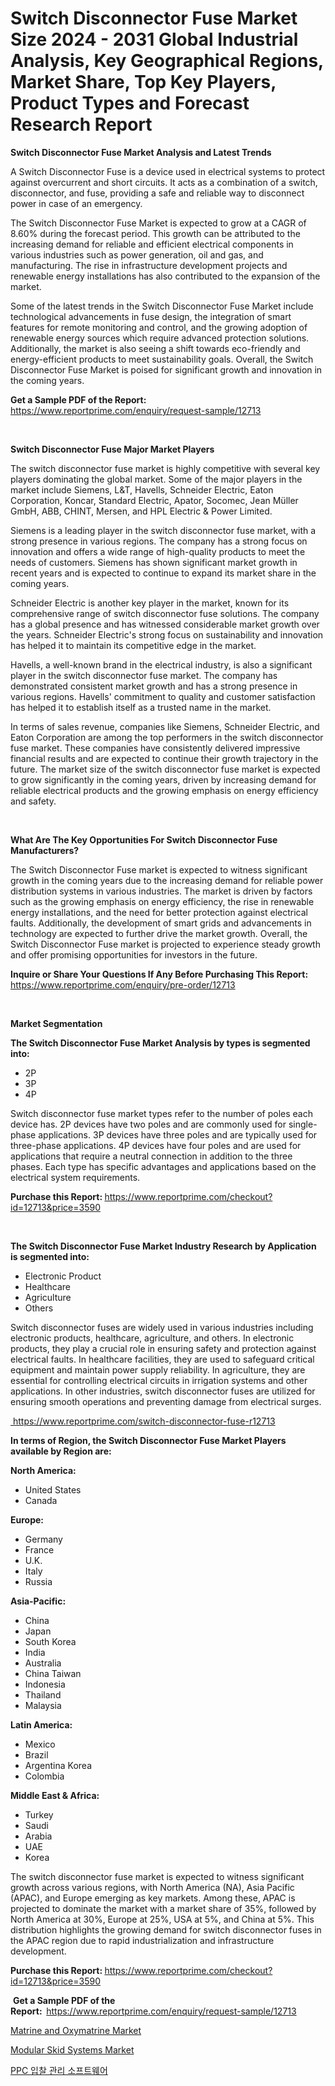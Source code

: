 <p><h1>Switch Disconnector Fuse Market Size 2024 - 2031 Global Industrial Analysis, Key Geographical Regions, Market Share, Top Key Players, Product Types and Forecast Research Report</h1></p><p><strong>Switch Disconnector Fuse Market Analysis and Latest Trends</strong></p>
<p><p>A Switch Disconnector Fuse is a device used in electrical systems to protect against overcurrent and short circuits. It acts as a combination of a switch, disconnector, and fuse, providing a safe and reliable way to disconnect power in case of an emergency.</p><p>The Switch Disconnector Fuse Market is expected to grow at a CAGR of 8.60% during the forecast period. This growth can be attributed to the increasing demand for reliable and efficient electrical components in various industries such as power generation, oil and gas, and manufacturing. The rise in infrastructure development projects and renewable energy installations has also contributed to the expansion of the market.</p><p>Some of the latest trends in the Switch Disconnector Fuse Market include technological advancements in fuse design, the integration of smart features for remote monitoring and control, and the growing adoption of renewable energy sources which require advanced protection solutions. Additionally, the market is also seeing a shift towards eco-friendly and energy-efficient products to meet sustainability goals. Overall, the Switch Disconnector Fuse Market is poised for significant growth and innovation in the coming years.</p></p>
<p><strong>Get a Sample PDF of the Report:&nbsp;</strong> <a href="https://www.reportprime.com/enquiry/request-sample/12713">https://www.reportprime.com/enquiry/request-sample/12713</a></p>
<p>&nbsp;</p>
<p><strong>Switch Disconnector Fuse Major Market Players</strong></p>
<p><p>The switch disconnector fuse market is highly competitive with several key players dominating the global market. Some of the major players in the market include Siemens, L&T, Havells, Schneider Electric, Eaton Corporation, Koncar, Standard Electric, Apator, Socomec, Jean Müller GmbH, ABB, CHINT, Mersen, and HPL Electric & Power Limited.</p><p>Siemens is a leading player in the switch disconnector fuse market, with a strong presence in various regions. The company has a strong focus on innovation and offers a wide range of high-quality products to meet the needs of customers. Siemens has shown significant market growth in recent years and is expected to continue to expand its market share in the coming years.</p><p>Schneider Electric is another key player in the market, known for its comprehensive range of switch disconnector fuse solutions. The company has a global presence and has witnessed considerable market growth over the years. Schneider Electric's strong focus on sustainability and innovation has helped it to maintain its competitive edge in the market.</p><p>Havells, a well-known brand in the electrical industry, is also a significant player in the switch disconnector fuse market. The company has demonstrated consistent market growth and has a strong presence in various regions. Havells' commitment to quality and customer satisfaction has helped it to establish itself as a trusted name in the market.</p><p>In terms of sales revenue, companies like Siemens, Schneider Electric, and Eaton Corporation are among the top performers in the switch disconnector fuse market. These companies have consistently delivered impressive financial results and are expected to continue their growth trajectory in the future. The market size of the switch disconnector fuse market is expected to grow significantly in the coming years, driven by increasing demand for reliable electrical products and the growing emphasis on energy efficiency and safety.</p></p>
<p>&nbsp;</p>
<p><strong>What Are The Key Opportunities For Switch Disconnector Fuse Manufacturers?</strong></p>
<p><p>The Switch Disconnector Fuse market is expected to witness significant growth in the coming years due to the increasing demand for reliable power distribution systems in various industries. The market is driven by factors such as the growing emphasis on energy efficiency, the rise in renewable energy installations, and the need for better protection against electrical faults. Additionally, the development of smart grids and advancements in technology are expected to further drive the market growth. Overall, the Switch Disconnector Fuse market is projected to experience steady growth and offer promising opportunities for investors in the future.</p></p>
<p><strong>Inquire or Share Your Questions If Any Before Purchasing This Report:</strong> <a href="https://www.reportprime.com/enquiry/pre-order/12713">https://www.reportprime.com/enquiry/pre-order/12713</a></p>
<p>&nbsp;</p>
<p><strong>Market Segmentation</strong></p>
<p><strong>The Switch Disconnector Fuse Market Analysis by types is segmented into:</strong></p>
<p><ul><li>2P</li><li>3P</li><li>4P</li></ul></p>
<p><p>Switch disconnector fuse market types refer to the number of poles each device has. 2P devices have two poles and are commonly used for single-phase applications. 3P devices have three poles and are typically used for three-phase applications. 4P devices have four poles and are used for applications that require a neutral connection in addition to the three phases. Each type has specific advantages and applications based on the electrical system requirements.</p></p>
<p><strong>Purchase this Report:&nbsp;</strong><a href="https://www.reportprime.com/checkout?id=12713&price=3590">https://www.reportprime.com/checkout?id=12713&price=3590</a></p>
<p>&nbsp;</p>
<p><strong>The Switch Disconnector Fuse Market Industry Research by Application is segmented into:</strong></p>
<p><ul><li>Electronic Product</li><li>Healthcare</li><li>Agriculture</li><li>Others</li></ul></p>
<p><p>Switch disconnector fuses are widely used in various industries including electronic products, healthcare, agriculture, and others. In electronic products, they play a crucial role in ensuring safety and protection against electrical faults. In healthcare facilities, they are used to safeguard critical equipment and maintain power supply reliability. In agriculture, they are essential for controlling electrical circuits in irrigation systems and other applications. In other industries, switch disconnector fuses are utilized for ensuring smooth operations and preventing damage from electrical surges.</p></p>
<p><a href="https://www.reportprime.com/switch-disconnector-fuse-r12713">&nbsp;https://www.reportprime.com/switch-disconnector-fuse-r12713</a></p>
<p><strong>In terms of Region, the Switch Disconnector Fuse Market Players available by Region are:</strong></p>
<p>
    <p> <strong> North America: </strong>
        <ul>
            <li>United States</li>
            <li>Canada</li>
        </ul>
        </p> 
    <p> <strong> Europe: </strong>
        <ul>
            <li>Germany</li>
            <li>France</li>
            <li>U.K.</li>
            <li>Italy</li>
            <li>Russia</li>
        </ul>
        </p> 
    <p> <strong> Asia-Pacific: </strong>
        <ul>
            <li>China</li>
            <li>Japan</li>
            <li>South Korea</li>
            <li>India</li>
            <li>Australia</li>
            <li>China Taiwan</li>
            <li>Indonesia</li>
            <li>Thailand</li>
            <li>Malaysia</li>
        </ul>
        </p> 
    <p> <strong> Latin America: </strong>
        <ul>
            <li>Mexico</li>
            <li>Brazil</li>
            <li>Argentina Korea</li>
            <li>Colombia</li>
        </ul>
        </p> 
    <p> <strong> Middle East & Africa: </strong>
        <ul>
            <li>Turkey</li>
            <li>Saudi</li>
            <li>Arabia</li>
            <li>UAE</li>
            <li>Korea</li>
        </ul>
    </p>
    </p>
<p><p>The switch disconnector fuse market is expected to witness significant growth across various regions, with North America (NA), Asia Pacific (APAC), and Europe emerging as key markets. Among these, APAC is projected to dominate the market with a market share of 35%, followed by North America at 30%, Europe at 25%, USA at 5%, and China at 5%. This distribution highlights the growing demand for switch disconnector fuses in the APAC region due to rapid industrialization and infrastructure development.</p></p>
<p><strong>Purchase this Report: </strong><a href="https://www.reportprime.com/checkout?id=12713&price=3590">https://www.reportprime.com/checkout?id=12713&price=3590</a></p>
<p>&nbsp;<strong>Get a Sample PDF of the Report:&nbsp;&nbsp;</strong><a href="https://www.reportprime.com/enquiry/request-sample/12713">https://www.reportprime.com/enquiry/request-sample/12713</a></p>
<p><strong></strong></p>
<p><p><a href="https://www.linkedin.com/pulse/matrine-oxymatrine-market-size-cagr-trends-2024-2030-insight-dial-iocoe?trackingId=ndb5ww6Y8IR7lXesA1r10Q%3D%3D">Matrine and Oxymatrine Market</a></p><p><a href="https://www.linkedin.com/pulse/modular-skid-systems-market-size-share-amp-trends-y3oge?trackingId=8uVatzoG0Bu3dSUjfkJ3KA%3D%3D">Modular Skid Systems Market</a></p><p><a href="https://medium.com/@heatherelasquez5675/ppc-%EC%9E%85%EC%B0%B0-%EA%B4%80%EB%A6%AC-%EC%86%8C%ED%94%84%ED%8A%B8%EC%9B%A8%EC%96%B4-%EC%8B%9C%EC%9E%A5-%EA%B2%BD%EC%9F%81-%EB%B6%84%EC%84%9D-%EC%8B%9C%EC%9E%A5-%EB%8F%99%ED%96%A5-%EB%B0%8F-2031%EB%85%84%EA%B9%8C%EC%A7%80%EC%9D%98-%EC%98%88%EC%B8%A1-be8cc66d5de9">PPC 입찰 관리 소프트웨어</a></p></p>